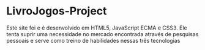 # LivroJogos-Project
Este site foi e é desenvolvido em HTML5, JavaScript ECMA e CSS3. Ele tenta suprir uma necessidade no mercado encontrada através de pesquisas pessoais e serve como treino de habilidades nessas três tecnologias
